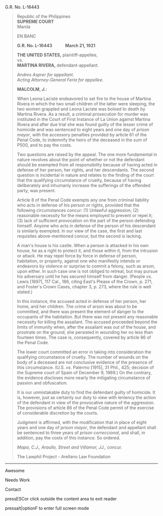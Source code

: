 G.R. No. L-16443

  

> Republic of the Philippines  
> **SUPREME COURT**  
> Manila
> 
> EN BANC
> 
> **G.R. No. L-16443             March 21, 1921**
> 
> **THE UNITED STATES,** plaintiff-appellee,  
> vs.  
> **MARTINA RIVERA,** defendant-appellant.
> 
> _Andres Asprer for appellant.  
> Acting Attorney-General Feria for appellee._
> 
> **MALCOLM, _J.:_**
> 
> When Leona Laciste endeavored to set fire to the house of Martina Rivera in which the two small children of the latter were sleeping, the two women grappled and Leona Laciste was boloed to death by Martina Rivera. As a result, a criminal prosecution for murder was instituted in the Court of First Instance of La Union against Martina Rivera and after due trial she was found guilty of the lesser crime of homicide and was sentenced to eight years and one day of _prison mayor_, with the accessory penalties provided by article 61 of the Penal Code, to indemnify the heirs of the deceased in the sum of P500, and to pay the costs.
> 
> Two questions are raised by the appeal. The one more fundamental in nature revolves about the point of whether or not the defendant should be exempted from all responsibility because of having acted in defense of her person, her rights, and her descendants. The second question is incidental in nature and relates to the finding of the court that the qualifying circumstance of cruelty, because of having deliberately and inhumanly increase the sufferings of the offended party, was present.
> 
> Article 8 of the Penal Code exempts any one from criminal liability who acts in defense of his person or rights, provided that the following circumstances concur: (1) Unlawful aggression; (2) reasonable necessity for the means employed to prevent or repel it; (3) lack of sufficient provocation on the part of the person defending himself. Anyone who acts in defense of the person of his descendant is similarly exempted. In our view of the case, the first and last requisites above-mentioned concur, but the second is lacking.
> 
> A man's house is his castle. When a person is attacked in his own house, he as a right to protect it, and those within it, from the intrusion or attack. He may repel force by force in defense of person, habitation, or property, against one who manifestly intends or endeavors by violence or surprise to commit a felony, such as arson, upon either. In such case one is not obliged to retreat, but may pursue his adversary until he has secured himself from danger. (People _vs_. Lewis [1897], 117 Cal., 186, citing East's Please of the Crown, p. 271, and Foster's Crown Cases, chapter 3, p. 273, where the rule is well stated.)
> 
> In this instance, the accused acted in defense of her person, her home, and her children. The crime of arson was about to be committed, and there was present the element of danger to the occupants of the habitation. But there was not present any reasonable necessity for killing the assailant. The accused proceeded beyond the limits of immunity when, after the assailant was out of the house, and prostrate on the ground, she persisted in wounding her no less than fourteen times. The case is, consequently, covered by article 86 of the Penal Code.
> 
> The lower court committed an error in taking into consideration the qualifying circumstance of cruelty. The number of wounds on the body of a deceased are not conclusive evidence of the presence of this circumstance. (U.S. _vs_. Palermo [1915], 31 Phil., 425; decision of the Supreme court of Spain of December 9, 1989.) On the contrary, the evidence discloses more nearly the mitigating circumstance of passion and obfuscation.
> 
> It is our unmistakable duty to find the defendant guilty of homicide. It is, however, just as certainly our duty to view with leniency the action of the defendant in view of the provocative nature of the aggression. The provisions of article 86 of the Penal Code permit of the exercise of considerable discretion by the courts.
> 
> Judgment is affirmed, with the modification that in place of eight years and one day of _prison mayor_, the defendant and appellant shall be sentenced to three years of _prison correccional_, and shall, in addition, pay the costs of this instance. So ordered.
> 
> _Mapa, C.J., Araullo, Street and Villamor, JJ., concur._
> 
>   
> The Lawphil Project - Arellano Law Foundation[](https://lawphil.net/judjuris/juri1921/mar1921/gr_l-16443_1921.html#top)

---

Awesome

Needs Work

Contact

pressESCor click outside the content area to exit reader

pressalt|optionF to enter full screen mode